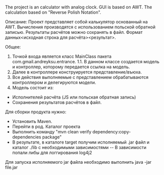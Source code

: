 The project is an calculator with analog clock. GUI is based on AWT. The calculation based on "Reverse Polish Notation".

Описание:
Проект представляет собой калькулятор основанный на AWT. Вычисления производятся с использованием польской обратной записью. Результаты расчётов можно сохранять в файл. Формат данных<исходная строка для расчёта><результат>.

Общее:
1. Точкой входа является класс MainClass пакета com.gmail.andreyksu.entrance.
1.1. В данном классе создается модель и контроллер, которому передается ссылка на модель.
2. Далее в контроллере конструируется представление/въюха.
3. Все действия выполняемые с представлением обрабатываются контроллером и делегируются модели.
4. Модель состоит из:
- Исполнителей расчёта (JS или польская обратная запись)
- Сохранения результатов расчётов в файл.

Для сборки продукта нужно:
- Установить Maven.
- Перейти в род. Каталог проекта
- Выполнить команду "mvn clean verify dependency:copy-dependencies package"
- В результате, в каталоге target получим исполняемый .jar файл и каталог ./lib с необходимыми зависимостями
	-- В зависимости попали либы для логгирования log4j2   

Для запуска исполняемого jar файла необходимо выполнить java -jar file.jar
